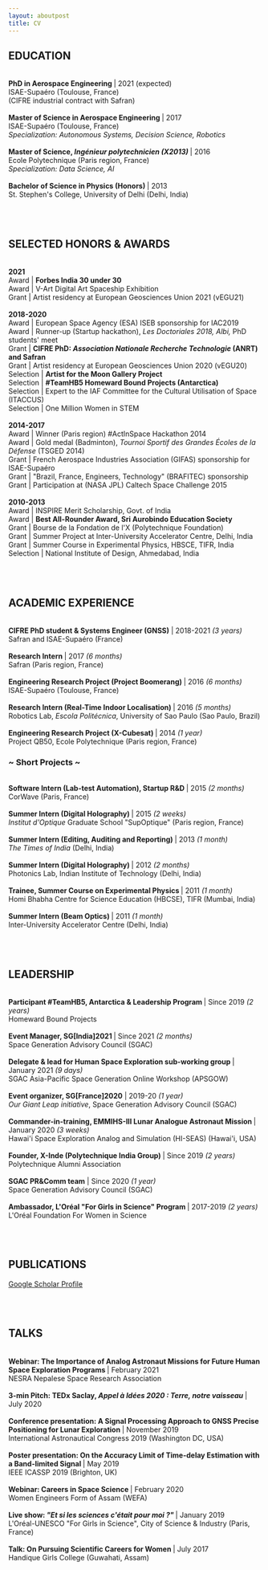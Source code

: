 ```yaml
---
layout: aboutpost
title: CV
---
```


<h2>EDUCATION</h2>
<div> <br>
	<b> PhD in Aerospace Engineering </b> | 2021 (expected)
	<br> ISAE-Supaéro (Toulouse, France)
	<br> (CIFRE industrial contract with Safran) 
</div>
<div> <br>
	<b> Master of Science in Aerospace Engineering </b> | 2017
	<br> ISAE-Supaéro (Toulouse, France)
	<br> <i> Specialization: Autonomous Systems, Decision Science, Robotics </i>
</div>
<div> <br>
	<b> Master of Science, <i>Ingénieur polytechnicien (X2013)</i> </b> | 2016
	<br> Ecole Polytechnique (Paris region, France)
	<br> <i> Specialization: Data Science, AI </i>
</div>
<div> <br>
 	<b> Bachelor of Science in Physics (Honors) </b> | 2013
	<br> St. Stephen's College, University of Delhi (Delhi, India)
</div>

<br><br>
<h2>SELECTED HONORS & AWARDS</h2>
<div> <br>
	<b> 2021 </b>
	<br> Award | <b> Forbes India 30 under 30</b> 
	<br> Award | V-Art Digital Art Spaceship Exhibition
	<br> Grant | Artist residency at European Geosciences Union 2021 (vEGU21)
</div>
<div> <br>
	<b> 2018-2020 </b>
	<br> Award | European Space Agency (ESA) ISEB sponsorship for IAC2019
	<br> Award | Runner-up (Startup hackathon), <i>Les Doctoriales 2018, Albi,</i> PhD students' meet
	<br> Grant | <b> CIFRE PhD: <i>Association Nationale Recherche Technologie</i> (ANRT) and Safran </b> 
	<br> Grant | Artist residency at European Geosciences Union 2020 (vEGU20)
	<br> Selection | <b> Artist for the Moon Gallery Project </b>
	<br> Selection | <b> #TeamHB5 Homeward Bound Projects (Antarctica) </b>
	<br> Selection | Expert to the IAF Committee for the Cultural Utilisation of Space (ITACCUS)
	<br> Selection | One Million Women in STEM
</div>
<div> <br>
	<b> 2014-2017 </b>
	<br> Award | Winner (Paris region) #ActInSpace Hackathon 2014
	<br> Award | Gold medal (Badminton), <i>Tournoi Sportif des Grandes Écoles de la Défense</i> (TSGED 2014)
	<br> Grant | French Aerospace Industries Association (GIFAS) sponsorship for ISAE-Supaéro
	<br> Grant | "Brazil, France, Engineers, Technology" (BRAFITEC) sponsorship
	<br> Grant | Participation at (NASA JPL) Caltech Space Challenge 2015
</div>
<div> <br>
	<b> 2010-2013 </b>
	<br> Award | INSPIRE Merit Scholarship, Govt. of India
	<br> Award | <b> Best All-Rounder Award, Sri Aurobindo Education Society </b>
	<br> Grant | Bourse de la Fondation de l'X (Polytechnique Foundation)
	<br> Grant | Summer Project at Inter-University Accelerator Centre, Delhi, India
	<br> Grant | Summer Course in Experimental Physics, HBSCE, TIFR, India
	<br> Selection | National Institute of Design, Ahmedabad, India
</div>

<br><br>
<h2>ACADEMIC EXPERIENCE</h2>
<div> <br>
	<b>CIFRE PhD student & Systems Engineer (GNSS)</b> | 2018-2021 <i>(3 years)</i>
	<br> Safran and ISAE-Supaéro (France)
</div>
<div> <br>
	<b> Research Intern </b> | 2017 <i>(6 months)</i>
	<br> Safran (Paris region, France)
</div>
<div> <br>
	<b> Engineering Research Project (Project Boomerang) </b> | 2016 <i>(6 months)</i>
	<br> ISAE-Supaéro (Toulouse, France)
</div>
<div> <br>
	<b> Research Intern (Real-Time Indoor Localisation) </b> | 2016 <i>(5 months)</i>
	<br> Robotics Lab, <i>Escola Politécnica</i>, University of Sao Paulo (Sao Paulo, Brazil)
</div>
<div> <br>
	<b> Engineering Research Project (X-Cubesat) </b> | 2014 <i>(1 year)</i>
	<br> Project QB50, Ecole Polytechnique (Paris region, France)
</div>
<h3>~ Short Projects ~</h3>
<div> <br>
	<b> Software Intern (Lab-test Automation), Startup R&D </b> | 2015 <i>(2 months)</i>
	<br> CorWave (Paris, France)
</div>
<div> <br>
	<b> Summer Intern (Digital Holography) </b> | 2015 <i>(2 weeks)</i>
	<br> <i>Institut d'Optique</i> Graduate School "SupOptique" (Paris region, France)
</div>
<div> <br>
	<b> Summer Intern (Editing, Auditing and Reporting) </b> | 2013 <i>(1 month)</i>
	<br> <i>The Times of India</i> (Delhi, India)
</div>
<div> <br>
	<b> Summer Intern (Digital Holography) </b> | 2012 <i>(2 months)</i>
	<br> Photonics Lab, Indian Institute of Technology (Delhi, India)
</div>
<div> <br>
	<b> Trainee, Summer Course on Experimental Physics </b> | 2011 <i>(1 month)</i>
	<br> Homi Bhabha Centre for Science Education (HBCSE), TIFR  (Mumbai, India)
</div>
<div> <br>
	<b> Summer Intern (Beam Optics) </b> | 2011 <i>(1 month)</i>
	<br> Inter-University Accelerator Centre (Delhi, India)
</div>

<br><br>
<h2>LEADERSHIP</h2>
<div> <br>
	<b> Participant #TeamHB5, Antarctica & Leadership Program </b> | Since 2019 <i>(2 years)</i>
	<br> Homeward Bound Projects
</div>
<div> <br>
	<b> Event Manager, SG[India]2021 </b> | Since 2021 <i>(2 months)</i>
	<br> Space Generation Advisory Council (SGAC)
</div>
<div> <br>
	<b> Delegate & lead for Human Space Exploration sub-working group </b> | January 2021 <i>(9 days)</i>
	<br> SGAC Asia-Pacific Space Generation Online Workshop (APSGOW)
</div>
<div> <br>
	<b> Event organizer, SG[France]2020</b> | 2019-20 <i>(1 year)</i>
	<br> <i>Our Giant Leap initiative</i>, Space Generation Advisory Council (SGAC)
</div>
<div> <br>
	<b> Commander-in-training, EMMIHS-III Lunar Analogue Astronaut Mission </b> | January 2020 <i>(3 weeks)</i>
	<br> Hawai'i Space Exploration Analog and Simulation (HI-SEAS) (Hawai'i, USA)
</div>
<div> <br>
	<b> Founder, X-Inde (Polytechnique India Group) </b> | Since 2019 <i>(2 years)</i>
	<br> Polytechnique Alumni Association
</div>
<div> <br>
	<b> SGAC PR&Comm team</b> | Since 2020 <i>(1 year)</i>
	<br> Space Generation Advisory Council (SGAC)
</div>
<div> <br>
	<b> Ambassador, L'Oréal "For Girls in Science" Program </b> | 2017-2019 <i>(2 years)</i>
	<br> L'Oréal Foundation For Women in Science 
</div>

<br><br>
<h2>PUBLICATIONS</h2>
<a href="https://scholar.google.com/citations?hl=en&user=fdHnyXEAAAAJ">Google Scholar Profile</a>

<br><br>
<h2>TALKS</h2>
<div> <br>
	<b> Webinar: The Importance of Analog Astronaut Missions for Future Human Space Exploration Programs </b> | February 2021
	<br> NESRA Nepalese Space Research Association 
</div>
<div> <br>
	<b> 3-min Pitch: TEDx Saclay, <i> Appel à Idées 2020 : Terre, notre vaisseau</i> </b> | July 2020
</div>
<div> <br>
	<b> Conference presentation: A Signal Processing Approach to GNSS Precise Positioning for Lunar Exploration </b> | November 2019
	<br> International Astronautical Congress 2019 (Washington DC, USA)
</div>
<div> <br>
	<b> Poster presentation: On the Accuracy Limit of Time-delay Estimation with a Band-limited Signal </b> | May 2019
	<br> IEEE ICASSP 2019 (Brighton, UK)
</div>
<div> <br>
	<b> Webinar: Careers in Space Science </b> | February 2020
	<br> Women Engineers Form of Assam (WEFA)
</div>
<div> <br>
	<b> Live show: <i>"Et si les sciences c'était pour moi ?"</i> </b> | January 2019
	<br> L'Oréal-UNESCO "For Girls in Science", City of Science & Industry (Paris, France)
</div>
<div> <br>
	<b> Talk: On Pursuing Scientific Careers for Women </b> | July 2017
	<br> Handique Girls College (Guwahati, Assam)
</div>



<!--
<table>

<img src="/About/cv-wex.png">
<img src="/About/cv-spaceproj.png">
<img src="/About/cv-social.png">
--->